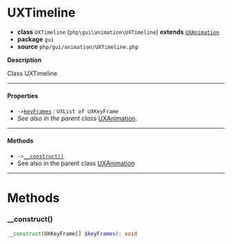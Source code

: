 # UXTimeline

- **class** `UXTimeline` (`php\gui\animation\UXTimeline`) **extends** [`UXAnimation`](https://github.com/jphp-group/jphp-gui-ext/blob/master/jphp-gui-ext/api-docs/classes/php/gui/animation/UXAnimation.md)
- **package** `gui`
- **source** `php/gui/animation/UXTimeline.php`

**Description**

Class UXTimeline

---

#### Properties

- `->`[`keyFrames`](#prop-keyframes) : `UXList of UXKeyFrame`
- *See also in the parent class* [UXAnimation](https://github.com/jphp-group/jphp-gui-ext/blob/master/jphp-gui-ext/api-docs/classes/php/gui/animation/UXAnimation.md).

---

#### Methods

- `->`[`__construct()`](#method-__construct)
- See also in the parent class [UXAnimation](https://github.com/jphp-group/jphp-gui-ext/blob/master/jphp-gui-ext/api-docs/classes/php/gui/animation/UXAnimation.md)

---
# Methods

<a name="method-__construct"></a>

### __construct()
```php
__construct(UXKeyFrame[] $keyFrames): void
```